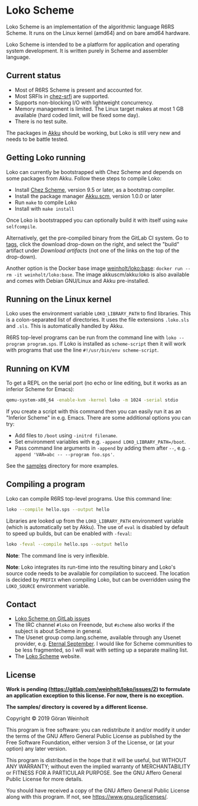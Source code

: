 # Loko Scheme

Loko Scheme is an implementation of the algorithmic language R6RS
Scheme. It runs on the Linux kernel (amd64) and on bare amd64
hardware.

Loko Scheme is intended to be a platform for application and operating
system development. It is written purely in Scheme and assembler
language.

## Current status

* Most of R6RS Scheme is present and accounted for.
* Most SRFIs in [chez-srfi][chez-srfi] are supported.
* Supports non-blocking I/O with lightweight concurrency.
* Memory management is limited. The Linux target makes at most 1 GB
  available (hard coded limit, will be fixed some day).
* There is no test suite.

 [chez-srfi]: https://akkuscm.org/packages/chez-srfi/

The packages in [Akku](https://akkuscm.org) should be working, but
Loko is still very new and needs to be battle tested.

## Getting Loko running

Loko can currently be bootstrapped with Chez Scheme and depends on
some packages from Akku. Follow these steps to compile Loko:

* Install [Chez Scheme](https://cisco.github.io/ChezScheme/), version
  9.5 or later, as a bootstrap compiler.
* Install the package manager [Akku.scm](https://akkuscm.org), version
  1.0.0 or later
* Run `make` to compile Loko
* Install with `make install`

Once Loko is bootstrapped you can optionally build it with itself
using `make selfcompile`.

Alternatively, get the pre-compiled binary from the GitLab CI system.
Go to [tags](https://gitlab.com/weinholt/loko/-/tags), click the
download drop-down on the right, and select the "build" artifact under
*Download artifacts* (not one of the links on the top of the
drop-down).

Another option is the Docker base image [weinholt/loko:base][docker]:
`docker run --rm -it weinholt/loko:base`. The image akkuscm/akku:loko
is also available and comes with Debian GNU/Linux and Akku
pre-installed.

 [docker]: https://cloud.docker.com/u/weinholt/repository/docker/weinholt/loko

## Running on the Linux kernel

Loko uses the environment variable `LOKO_LIBRARY_PATH` to find
libraries. This is a colon-separated list of directories. It uses the
file extensions `.loko.sls` and `.sls`. This is automatically handled
by Akku.

R6RS top-level programs can be run from the command line with `loko
--program program.sps`. If Loko is installed as `scheme-script` then
it will work with programs that use the line `#!/usr/bin/env
scheme-script`.

## Running on KVM

To get a REPL on the serial port (no echo or line editing, but it
works as an inferior Scheme for Emacs):

```sh
qemu-system-x86_64 -enable-kvm -kernel loko -m 1024 -serial stdio
```

If you create a script with this command then you can easily run it as
an "Inferior Scheme" in e.g. Emacs. There are some additional options
you can try:

* Add files to `/boot` using `-initrd filename`.
* Set environment variables with e.g. `-append
  LOKO_LIBRARY_PATH=/boot`.
* Pass command line arguments in `-append` by adding them after `--`,
  e.g. `-append 'VAR=abc -- --program foo.sps'`.

See the [samples](samples) directory for more examples.

## Compiling a program

Loko can compile R6RS top-level programs. Use this command line:

```sh
loko --compile hello.sps --output hello
```

Libraries are looked up from the `LOKO_LIBRARY_PATH` environment
variable (which is automatically set by Akku). The use of `eval` is
disabled by default to speed up builds, but can be enabled with
`-feval`:

```sh
loko -feval --compile hello.sps --output hello
```

**Note**: The command line is very inflexible.

**Note**: Loko integrates its run-time into the resulting binary and
Loko's source code needs to be available for compilation to succeed.
The location is decided by `PREFIX` when compiling Loko, but can be
overridden using the `LOKO_SOURCE` environment variable.

## Contact

* [Loko Scheme on GitLab issues](https://gitlab.com/weinholt/loko/issues)
* The IRC channel `#loko` on Freenode, but `#scheme` also works if the
  subject is about Scheme in general.
* The Usenet group comp.lang.scheme, available through any Usenet
  provider,
  e.g. [Eternal September](http://www.eternal-september.org/). I would
  like for Scheme communities to be less fragmented, so I will wait
  with setting up a separate mailing list.
* The [Loko Scheme](https://scheme.fail/) website.

## License

**Work is pending (https://gitlab.com/weinholt/loko/issues/2) to
formulate an application exception to this license. For now, there is
no exception.**

**The samples/ directory is covered by a different license.**

Copyright © 2019 Göran Weinholt

This program is free software: you can redistribute it and/or modify
it under the terms of the GNU Affero General Public License as published by
the Free Software Foundation, either version 3 of the License, or
(at your option) any later version.

This program is distributed in the hope that it will be useful,
but WITHOUT ANY WARRANTY; without even the implied warranty of
MERCHANTABILITY or FITNESS FOR A PARTICULAR PURPOSE.  See the
GNU Affero General Public License for more details.

You should have received a copy of the GNU Affero General Public License
along with this program.  If not, see <https://www.gnu.org/licenses/>.

